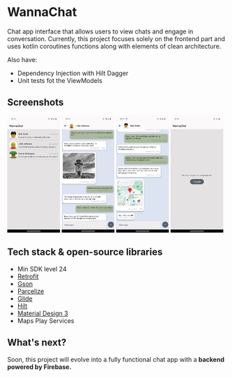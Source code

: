 # WannaChat

Chat app interface that allows users to view chats and engage in conversation.
Currently, this project focuses solely on the frontend part and uses kotlin coroutines functions 
along with elements of clean architecture.

Also have:
- Dependency Injection with Hilt Dagger
- Unit tests fot the ViewModels

## Screenshots 
<div class="row">
  <img src="app/app-screenshots/chats.png" width="24%"/>
  <img src="app/app-screenshots/conversation_1.png" width="24%"/>
  <img src="app/app-screenshots/conversation_2.png" width="24%"/>
  <img src="app/app-screenshots/error_screen.png" width="24%"/>
</div>        


## Tech stack & open-source libraries
- Min SDK level 24
- [Retrofit](https://github.com/square/retrofit)
- [Gson](https://github.com/google/gson)
- [Parcelize](https://plugins.gradle.org/plugin/org.jetbrains.kotlin.plugin.parcelize)
- [Glide](https://github.com/bumptech/glide)
- [Hilt](https://dagger.dev/hilt/) 
- [Material Design 3](https://m3.material.io/)
- Maps Play Services

## What's next?

Soon, this project will evolve into a fully functional chat app with a __backend powered by Firebase.__
